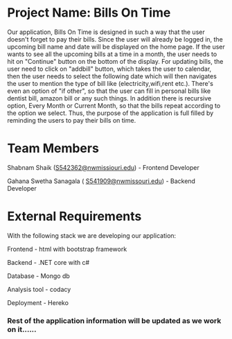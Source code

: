 # Project Name:  Bills On Time
Our application, Bills On Time is designed in such a way that the user doesn't forget to pay their bills. Since the user will already be logged in, the upcoming bill name and date will be displayed on the home page. If the user wants to see all the upcoming bills at a time in a month, the user needs to hit on "Continue" button on the bottom of the display. For updating bills, the user need to click on "addbill" button, which takes the user to calendar, then the user needs to select the following date which will then navigates the user to mention the type of bill like (electricity,wifi,rent etc.). There's even an option of "if other", so that the user can fill in personal bills like dentist bill, amazon bill or any such things. In addition there is recursive option, Every Month or Current Month, so that the bills repeat according to the option we select. Thus, the purpose of the application is full filled by reminding the users to pay their bills on time.
# Team Members 
Shabnam Shaik (S542362@nwmissiouri.edu) - Frontend Developer 

Gahana Swetha Sanagala ( S541909@nwmissouri.edu) - Backend Developer 
# External Requirements 
With the following stack we are developing our application:

Frontend - html with bootstrap framework

Backend - .NET core with c#

Database - Mongo db
 
Analysis tool - codacy  

Deployment - Hereko 

### Rest of the application information will be updated as we work on it......
  
